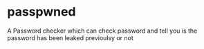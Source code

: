 # passpwned
A Password checker which can check password and tell you is the password has been leaked previoulsy or not
